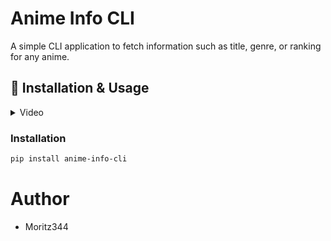 # Anime Info CLI

A simple CLI application to fetch information such as title, genre, or ranking for any anime.


## 🚀 Installation & Usage

</details>
<details>
<summary>Video</summary>
  
https://github.com/user-attachments/assets/4c241fd9-93d8-40f0-9696-188e0bc4cea2




</details>


### Installation
```bash
pip install anime-info-cli
```

# Author
- Moritz344
